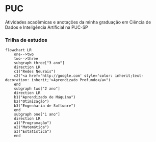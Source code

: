 # PUC
Atividades acadêmicas e anotações da minha graduação em Ciência de Dados e Inteligência Artificial na PUC-SP
### Trilha de estudos
```mermaid
flowchart LR
    one-->two
    two-->three
    subgraph three["3 ano"]
    direction LR
    c1("Redes Neurais")
    c2("<a href='http://google.com' style='color: inherit;text-decoration: inherit;'>Aprendizado Profundo</a>")
    end
    subgraph two["2 ano"]
    direction LR
    b1("Aprendizado de Máquina")
    b2("Otimização")
    b3("Engenharia de Software")
    end
    subgraph one["1 ano"]
    direction LR
    a1("Programação")
    a2("Matemática")
    a3("Estatística")
    end
```
